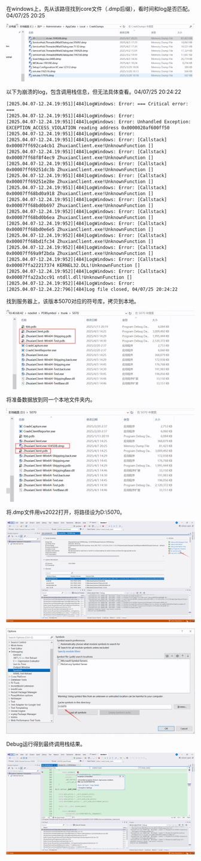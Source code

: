 在windows上，先从该路径找到core文件（.dmp后缀），看时间和log是否匹配。04/07/25 20:25

![image-20250408172227133](Images/UE5DebugCrashCore和pdb分析调用栈/image-20250408172227133.png)

以下为崩溃的log，包含调用栈信息，但无法具体查看。04/07/25 20:24:22

```
[2025.04.07-12.24.19:951][484]LogWindows: Error: === Critical error: ===
[2025.04.07-12.24.19:951][484]LogWindows: Error: 
[2025.04.07-12.24.19:951][484]LogWindows: Error: Unhandled Exception: EXCEPTION_ACCESS_VIOLATION reading address 0x0000020af600ff50
[2025.04.07-12.24.19:951][484]LogWindows: Error: 
[2025.04.07-12.24.19:951][484]LogWindows: Error: [Callstack] 0x00007ff692ca4cb1 ZhuxianClient.exe!UnknownFunction []
[2025.04.07-12.24.19:951][484]LogWindows: Error: [Callstack] 0x00007ff68f8f4ec9 ZhuxianClient.exe!UnknownFunction []
[2025.04.07-12.24.19:951][484]LogWindows: Error: [Callstack] 0x00007ff69251dc3b ZhuxianClient.exe!UnknownFunction []
[2025.04.07-12.24.19:951][484]LogWindows: Error: [Callstack] 0x00007ff69251e28e ZhuxianClient.exe!UnknownFunction []
[2025.04.07-12.24.19:951][484]LogWindows: Error: [Callstack] 0x00007ff68bd0a918 ZhuxianClient.exe!UnknownFunction []
[2025.04.07-12.24.19:951][484]LogWindows: Error: [Callstack] 0x00007ff68bd0b697 ZhuxianClient.exe!UnknownFunction []
[2025.04.07-12.24.19:952][484]LogWindows: Error: [Callstack] 0x00007ff68bd0b6ea ZhuxianClient.exe!UnknownFunction []
[2025.04.07-12.24.19:952][484]LogWindows: Error: [Callstack] 0x00007ff68bd0e6e5 ZhuxianClient.exe!UnknownFunction []
[2025.04.07-12.24.19:952][484]LogWindows: Error: [Callstack] 0x00007ff68bd1fc34 ZhuxianClient.exe!UnknownFunction []
[2025.04.07-12.24.19:952][484]LogWindows: Error: [Callstack] 0x00007ff69a9f2bda ZhuxianClient.exe!UnknownFunction []
[2025.04.07-12.24.19:952][484]LogWindows: Error: [Callstack] 0x00007ffa22217374 KERNEL32.DLL!UnknownFunction []
[2025.04.07-12.24.19:952][484]LogWindows: Error: [Callstack] 0x00007ffa22a3cc91 ntdll.dll!UnknownFunction []
[2025.04.07-12.24.19:952][484]LogWindows: Error: 
[2025.04.07-12.24.22:796][484]Log file closed, 04/07/25 20:24:22
```

找到服务器上，该版本5070对应的符号库，拷贝到本地。

![image-20250408172549386](Images/UE5DebugCrashCore和pdb分析调用栈/image-20250408172549386.png)

将准备数据放到同一个本地文件夹内。

![image-20250408172637544](Images/UE5DebugCrashCore和pdb分析调用栈/image-20250408172637544.png)

将.dmp文件用vs2022打开，将路径设为D:\\5070。

![image-20250408173210656](Images/UE5DebugCrashCore和pdb分析调用栈/image-20250408173210656.png)

![image-20250408173129938](Images/UE5DebugCrashCore和pdb分析调用栈/image-20250408173129938.png)

Debug运行得到最终调用栈结果。

![image-20250408173352168](Images/UE5DebugCrashCore和pdb分析调用栈/image-20250408173352168.png)